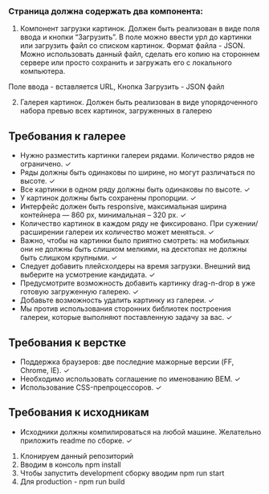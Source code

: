 ### Страница должна содержать два компонента:
1. Компонент загрузки картинок.
Должен быть реализован в виде поля ввода и кнопки “Загрузить”. В поле можно ввести урл до картинки или загрузить файл со списком картинок. Формат файла - JSON. Можно использовать данный файл, сделать его копию на стороннем сервере или просто сохранить и загружать его с локального компьютера.

Поле ввода - вставляется URL,
Кнопка Загрузить - JSON файл

2. Галерея картинок.
Должен быть реализован в виде упорядоченного набора превью всех картинок, загруженных в галерею
## Требования к галерее
- Нужно разместить картинки галереи рядами. Количество рядов не ограничено. ✓
- Ряды должны быть одинаковы по ширине, но могут различаться по высоте. ✓
- Все картинки в одном ряду должны быть одинаковы по высоте. ✓
- У картинок должны быть сохранены пропорции. ✓
- Интерфейс должен быть responsive, максимальная ширина контейнера — 860 px, минимальная – 320 px. ✓
- Количество картинок в каждом ряду не фиксировано. При сужении/расширении галереи их количество может меняться. ✓
- Важно, чтобы на картинки было приятно смотреть: на мобильных они не должны быть слишком мелкими, на десктопах не должны быть слишком крупными. ✓
- Следует добавить плейсхолдеры на время загрузки. Внешний вид выберите на усмотрение кандидата. ✓
- Предусмотрите  возможность добавить картинку drag-n-drop в уже готовую загруженную галерею. ✓
- Добавьте возможность удалить картинку из галереи. ✓
- Мы против использования сторонних библиотек построения галереи, которые выполняют поставленную задачу за вас. ✓

## Требования к верстке
- Поддержка браузеров: две последние мажорные версии (FF, Chrome, IE). ✓
- Необходимо использовать соглашение по именованию BEM. ✓
- Использование CSS-препроцессоров. ✓

## Требования к исходникам
- Исходники должны компилироваться на любой машине. Желательно приложить readme по сборке. ✓

1. Клонируем данный репозиторий
2. Вводим в консоль npm install
3. Чтобы запустить development сборку вводим npm run start
4. Для production - npm run build
